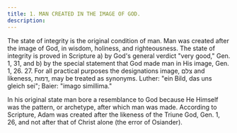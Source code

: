 ```yaml
---
title: 1. MAN CREATED IN THE IMAGE OF GOD.
description: 
---
```


The state of integrity is the original condition of man. Man was created after the image of God, in wisdom, holiness, and righteousness. The state of integrity is proved in Scripture a) by God's general verdict "very good," Gen. 1, 31, and b) by the special statement that God made man in His image, Gen. 1, 26. 27. For all practical purposes the designations image, צלם and likeness, דְּמוּת, may be treated as synonyms. Luther: "ein Bild, das uns gleich sei"; Baier: "imago simillima."

In his original state man bore a resemblance to God because He Himself was the pattern, or archetype, after which man was made. According to Scripture, Adam was created after the likeness of the Triune God, Gen. 1, 26, and not after that of Christ alone (the error of Osiander).